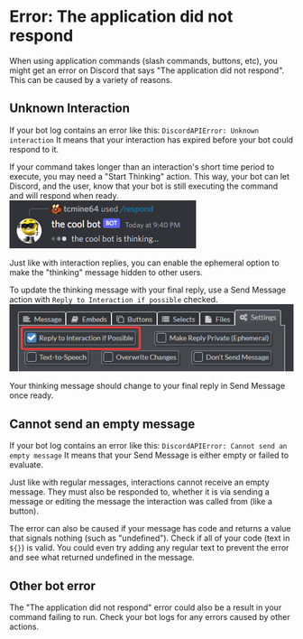 # Error: The application did not respond
When using application commands (slash commands, buttons, etc), you might get an error on Discord that says "The application did not respond".
This can be caused by a variety of reasons.

## Unknown Interaction
If your bot log contains an error like this: `DiscordAPIError: Unknown interaction` 
It means that your interaction has expired before your bot could respond to it. 

If your command takes longer than an interaction's short time period to execute, you may need a "Start Thinking" action.
This way, your bot can let Discord, and the user, know that your bot is still executing the command and will respond when ready.
![](https://raw.githubusercontent.com/Silversunset01/dbm/master/screenshots/thinking.png)

Just like with interaction replies, you can enable the ephemeral option to make the "thinking" message hidden to other users.

To update the thinking message with your final reply, use a Send Message action with `Reply to Interaction if possible` checked. 
![](https://raw.githubusercontent.com/Silversunset01/dbm/master/screenshots/thinking2.png)

Your thinking message should change to your final reply in Send Message once ready.

## Cannot send an empty message
If your bot log contains an error like this: `DiscordAPIError: Cannot send an empty message` 
It means that your Send Message is either empty or failed to evaluate.

Just like with regular messages, interactions cannot receive an empty message. They must also be responded to, whether it is via sending a message or editing the message the interaction was called from (like a button).

The error can also be caused if your message has code and returns a value that signals nothing (such as "undefined"). Check if all of your code (text in `${}`) is valid. You could even try adding any regular text to prevent the error and see what returned undefined in the message.

## Other bot error
The "The application did not respond" error could also be a result in your command failing to run. Check your bot logs for any errors caused by other actions.